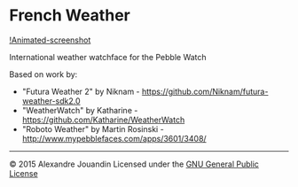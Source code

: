 French Weather
=====================

[!Animated-screenshot](assets/PebbleGif.gif)

International weather watchface for the Pebble Watch

Based on work by:
 - "Futura Weather 2" by Niknam - https://github.com/Niknam/futura-weather-sdk2.0
 - "WeatherWatch" by Katharine - https://github.com/Katharine/WeatherWatch
 - "Roboto Weather" by Martin Rosinski - http://www.mypebblefaces.com/apps/3601/3408/

 * * *
&copy; 2015 Alexandre Jouandin
Licensed under the [GNU General Public License](http://www.gnu.org/licenses/gpl.html)